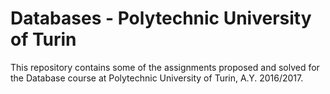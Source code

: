 # Databases - Polytechnic University of Turin

This repository contains some of the assignments proposed and solved for the Database course at Polytechnic University of Turin, A.Y. 2016/2017.

